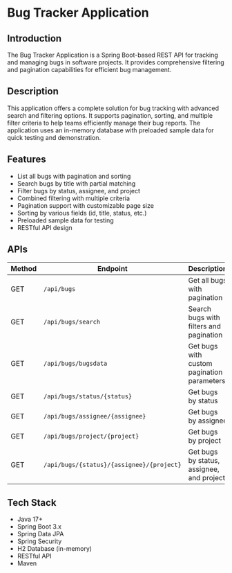 # Bug Tracker Application

## Introduction
The Bug Tracker Application is a Spring Boot-based REST API for tracking and managing bugs in software projects. It provides comprehensive filtering and pagination capabilities for efficient bug management.

## Description
This application offers a complete solution for bug tracking with advanced search and filtering options. It supports pagination, sorting, and multiple filter criteria to help teams efficiently manage their bug reports. The application uses an in-memory database with preloaded sample data for quick testing and demonstration.

## Features
- List all bugs with pagination and sorting
- Search bugs by title with partial matching
- Filter bugs by status, assignee, and project
- Combined filtering with multiple criteria
- Pagination support with customizable page size
- Sorting by various fields (id, title, status, etc.)
- Preloaded sample data for testing
- RESTful API design

## APIs

| Method | Endpoint                                      | Description                                      |
|--------|-----------------------------------------------|--------------------------------------------------|
| GET    | `/api/bugs`                                   | Get all bugs with pagination                     |
| GET    | `/api/bugs/search`                            | Search bugs with filters and pagination         |
| GET    | `/api/bugs/bugsdata`                          | Get bugs with custom pagination parameters      |
| GET    | `/api/bugs/status/{status}`                   | Get bugs by status                               |
| GET    | `/api/bugs/assignee/{assignee}`               | Get bugs by assignee                             |
| GET    | `/api/bugs/project/{project}`                 | Get bugs by project                              |
| GET    | `/api/bugs/{status}/{assignee}/{project}`     | Get bugs by status, assignee, and project        |

## Tech Stack
- Java 17+
- Spring Boot 3.x
- Spring Data JPA
- Spring Security
- H2 Database (in-memory)
- RESTful API
- Maven